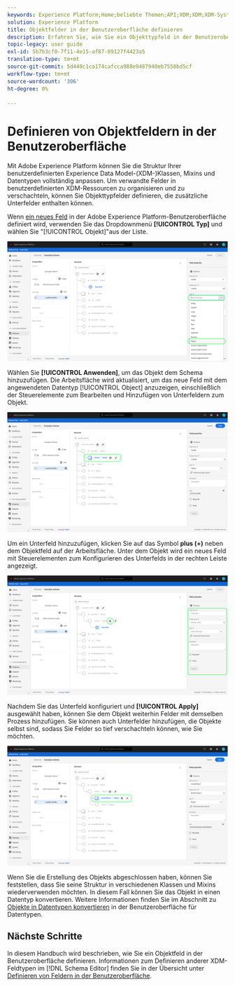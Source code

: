 ```yaml
---
keywords: Experience Platform;Home;beliebte Themen;API;XDM;XDM;XDM-System;Erlebnisdatenmodell;Datenmodell;ui;Arbeitsbereich;Objekt;Feld;
solution: Experience Platform
title: Objektfelder in der Benutzeroberfläche definieren
description: Erfahren Sie, wie Sie ein Objekttypfeld in der Benutzeroberfläche "Experience Platform"definieren.
topic-legacy: user guide
exl-id: 5b7b3cf0-7f11-4e15-af87-09127f4423a5
translation-type: tm+mt
source-git-commit: 5d449c1ca174cafcca988e9487940eb7550bd5cf
workflow-type: tm+mt
source-wordcount: '306'
ht-degree: 0%

---
```


# Definieren von Objektfeldern in der Benutzeroberfläche

Mit Adobe Experience Platform können Sie die Struktur Ihrer benutzerdefinierten Experience Data Model-(XDM-)Klassen, Mixins und Datentypen vollständig anpassen. Um verwandte Felder in benutzerdefinierten XDM-Ressourcen zu organisieren und zu verschachteln, können Sie Objekttypfelder definieren, die zusätzliche Unterfelder enthalten können.

Wenn [ein neues Feld](./overview.md#define) in der Adobe Experience Platform-Benutzeroberfläche definiert wird, verwenden Sie das Dropdownmenü **[!UICONTROL Typ]** und wählen Sie &quot;[!UICONTROL Objekt]&quot;aus der Liste.

![](../../images/ui/fields/special/object.png)

Wählen Sie **[!UICONTROL Anwenden]**, um das Objekt dem Schema hinzuzufügen. Die Arbeitsfläche wird aktualisiert, um das neue Feld mit dem angewendeten Datentyp [!UICONTROL Object] anzuzeigen, einschließlich der Steuerelemente zum Bearbeiten und Hinzufügen von Unterfeldern zum Objekt.

![](../../images/ui/fields/special/object-applied.png)

Um ein Unterfeld hinzuzufügen, klicken Sie auf das Symbol **plus (+)** neben dem Objektfeld auf der Arbeitsfläche. Unter dem Objekt wird ein neues Feld mit Steuerelementen zum Konfigurieren des Unterfelds in der rechten Leiste angezeigt.

![](../../images/ui/fields/special/object-add-field.png)

Nachdem Sie das Unterfeld konfiguriert und **[!UICONTROL Apply]** ausgewählt haben, können Sie dem Objekt weiterhin Felder mit demselben Prozess hinzufügen. Sie können auch Unterfelder hinzufügen, die Objekte selbst sind, sodass Sie Felder so tief verschachteln können, wie Sie möchten.

![](../../images/ui/fields/special/object-nested.png)

Wenn Sie die Erstellung des Objekts abgeschlossen haben, können Sie feststellen, dass Sie seine Struktur in verschiedenen Klassen und Mixins wiederverwenden möchten. In diesem Fall können Sie das Objekt in einen Datentyp konvertieren. Weitere Informationen finden Sie im Abschnitt zu [Objekte in Datentypen konvertieren](../resources/data-types.md#convert) in der Benutzeroberfläche für Datentypen.

## Nächste Schritte

In diesem Handbuch wird beschrieben, wie Sie ein Objektfeld in der Benutzeroberfläche definieren. Informationen zum Definieren anderer XDM-Feldtypen im [!DNL Schema Editor] finden Sie in der Übersicht unter [Definieren von Feldern in der Benutzeroberfläche](./overview.md#special).
